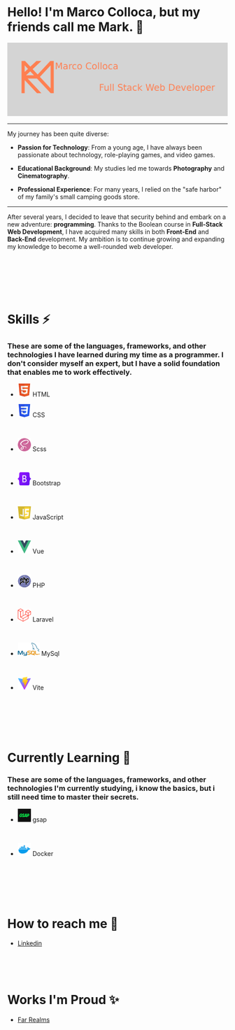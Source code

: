 # Hello! I'm Marco Colloca, but my friends call me Mark. 👋

<img src="./imgs/BackgroundPersonale.png" alt="Intro bg" >

---

My journey has been quite diverse:

- **Passion for Technology**: From a young age, I have always been passionate about technology, role-playing games, and video games.
  
- **Educational Background**: My studies led me towards **Photography** and **Cinematography**.

- **Professional Experience**: For many years, I relied on the "safe harbor" of my family's small camping goods store.

---

After several years, I decided to leave that security behind and embark on a new adventure: **programming**. Thanks to the Boolean course in **Full-Stack Web Development**, I have acquired many skills in both **Front-End** and **Back-End** development. My ambition is to continue growing and expanding my knowledge to become a well-rounded web developer.

<br><br><br><br><br>


# Skills ⚡
### These are some of the languages, frameworks, and other technologies I have learned during my time as a programmer. I don't consider myself an expert, but I have a solid foundation that enables me to work effectively.
-  <img src="./imgs/htmlIcon.png" alt="Icon" width="30" height="30"> HTML


-  <img src="./imgs/cssIcon.png" alt="Icon" width="30" height="30"> CSS
<br>

        
-  <img src="./imgs/scssIcon.png" alt="Icon" width="30" height="30">  Scss
<br>


-  <img src="./imgs/bootstrapIcon.png" alt="Icon" width="30" height="30"> Bootstrap
<br>

    
-  <img src="./imgs/javascriptIcon.png" alt="Icon" width="30" height="30"> JavaScript
<br>

    
-  <img src="./imgs/vueIcon.png" alt="Icon" width="30" height="30"> Vue
<br>

    
-  <img src="./imgs/phpIcon.png" alt="Icon" width="30" height="30">  PHP
<br>

    
-  <img src="./imgs/laravelIcon.png" alt="Icon" width="30" height="30"> Laravel
<br>

        
-  <img src="./imgs/mysqlIcon.png" alt="Icon" width="50" height="30"> MySql
<br>

    
-  <img src="./imgs/viteIcon.png" alt="Icon" width="30" height="30">  Vite
<br>
    

<br><br><br>

# Currently Learning 🤔
### These are some of the languages, frameworks, and other technologies I'm currently studying, i know the basics, but i still need time to master their secrets.

- <img src="./imgs/gsapIcon.png" alt="Icon" width="30" height="30"> gsap
<br>
    
        
- <img src="./imgs/DockerIcon.png" alt="Icon" width="30" height="30"> Docker    
<br>

<br><br><br>

# How to reach me 🔭

- <a href="https://www.linkedin.com/in/marco-colloca-35ab28314/">Linkedin</a>


<br><br><br>

# Works I'm Proud ✨
- <a href="https://farrealms.netlify.app/">Far Realms</a>

<!--
**MarcoColloca/MarcoColloca** is a ✨ _special_ ✨ repository because its `README.md` (this file) appears on your GitHub profile.

Here are some ideas to get you started:

- 🔭 I’m currently working on ...
- 🌱 I’m currently learning ...
- 👯 I’m looking to collaborate on ...
- 🤔 I’m looking for help with ...
- 💬 Ask me about ...
- 📫 How to reach me: ...
- 😄 Pronouns: ...
- ⚡ Fun fact: ...
-->
